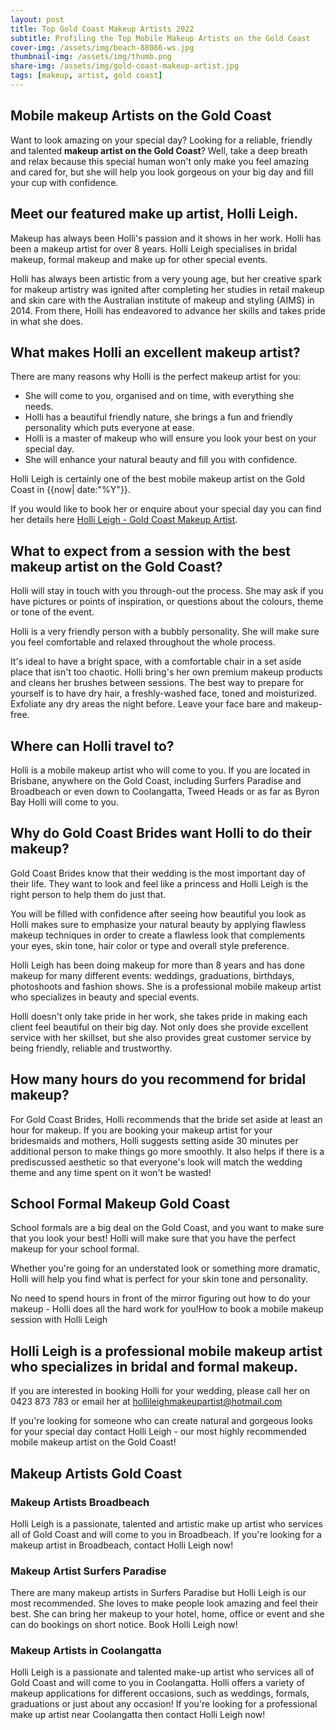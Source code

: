 ```yaml
---
layout: post
title: Top Gold Coast Makeup Artists 2022
subtitle: Profiling the Top Mobile Makeup Artists on the Gold Coast
cover-img: /assets/img/beach-88086-ws.jpg
thumbnail-img: /assets/img/thumb.png
share-img: /assets/img/gold-coast-makeup-artist.jpg
tags: [makeup, artist, gold coast]
---
```

## Mobile makeup Artists on the Gold Coast

Want to look amazing on your special day? Looking for a reliable, friendly and talented **makeup artist on the Gold Coast**? Well, take a deep breath and relax because this special human won't only make you feel amazing and cared for, but she will help you look gorgeous on your big day and fill your cup with confidence.

## Meet our featured make up artist, Holli Leigh.

Makeup has always been Holli's passion and it shows in her work. Holli has been a makeup artist for over 8 years. Holli Leigh specialises in bridal makeup, formal makeup and make up for other special events. 

Holli has always been artistic from a very young age, but her creative spark for makeup artistry was ignited after completing her studies in retail makeup and skin care with the Australian institute of makeup and styling (AIMS) in 2014. From there, Holli has endeavored to advance her skills and takes pride in what she does.

## What makes Holli an excellent makeup artist?

There are many reasons why Holli is the perfect makeup artist for you:

- She will come to you, organised and on time, with everything she needs. 
- Holli has a beautiful friendly nature, she brings a fun and friendly personality which puts everyone at ease. 
- Holli is a master of makeup who will ensure you look your best on your special day. 
- She will enhance your natural beauty and fill you with confidence. 

Holli Leigh is certainly one of the best mobile makeup artist on the Gold Coast in {{now| date:"%Y"}}. 

If you would like to book her or enquire about your special day you can find her details here [Holli Leigh - Gold Coast Makeup Artist](https://www.hollyleigh.com).

## What to expect from a session with the best makeup artist on the Gold Coast?

Holli will stay in touch with you through-out the process. She may ask if you have pictures or points of inspiration, or questions about the colours, theme or tone of the event. 

Holli is a very friendly person with a bubbly personality. She will make sure you feel comfortable and relaxed throughout the whole process.

It's ideal to have a bright space, with a comfortable chair in a set aside place that isn't too chaotic. Holli bring's her own premium makeup products and cleans her brushes between sessions. The best way to prepare for yourself is to have dry hair, a freshly-washed face, toned and moisturized. Exfoliate any dry areas the night before. Leave your face bare and makeup-free.

## Where can Holli travel to? 

Holli is a mobile makeup artist who will come to you. If you are located in Brisbane, anywhere on the Gold Coast, including Surfers Paradise and Broadbeach or even down to Coolangatta, Tweed Heads or as far as Byron Bay Holli will come to you. 

## Why do Gold Coast Brides want Holli to do their makeup?

Gold Coast Brides know that their wedding is the most important day of their life. They want to look and feel like a princess and Holli Leigh is the right person to help them do just that.

You will be filled with confidence after seeing how beautiful you look as Holli makes sure to emphasize your natural beauty by applying flawless makeup techniques in order to create a flawless look that complements your eyes, skin tone, hair color or type and overall style preference.

Holli Leigh has been doing makeup for more than 8 years and has done makeup for many different events: weddings, graduations, birthdays, photoshoots and fashion shows. She is a professional mobile makeup artist who specializes in beauty and special events.

Holli doesn't only take pride in her work, she takes pride in making each client feel beautiful on their big day. Not only does she provide excellent service with her skillset, but she also provides great customer service by being friendly, reliable and trustworthy.

## How many hours do you recommend for bridal makeup?

For Gold Coast Brides, Holli recommends that the bride set aside at least an hour for makeup. If you are booking your makeup artist for your bridesmaids and mothers, Holli suggests setting aside 30 minutes per additional person to make things go more smoothly. It also helps if there is a prediscussed aesthetic so that everyone's look will match the wedding theme and any time spent on it won't be wasted!

## School Formal Makeup Gold Coast

School formals are a big deal on the Gold Coast, and you want to make sure that you look your best! Holli will make sure that you have the perfect makeup for your school formal.

Whether you're going for an understated look or something more dramatic, Holli will help you find what is perfect for your skin tone and personality.

No need to spend hours in front of the mirror figuring out how to do your makeup - Holli does all the hard work for you!How to book a mobile makeup session with Holli Leigh

## Holli Leigh is a professional mobile makeup artist who specializes in bridal and formal makeup.

If you are interested in booking Holli for your wedding, please call her on 0423 873 783 or email her at hollileighmakeupartist@hotmail.com

If you're looking for someone who can create natural and gorgeous looks for your special day contact Holli Leigh - our most highly recommended mobile makeup artist on the Gold Coast!


## Makeup Artists Gold Coast

### Makeup Artists Broadbeach

Holli Leigh is a passionate, talented and artistic make up artist who services all of Gold Coast and will come to you in Broadbeach. If you're looking for a makeup artist in Broadbeach, contact Holli Leigh now!

### Makeup Artist Surfers Paradise

There are many makeup artists in Surfers Paradise but Holli Leigh is our most recommended. She loves to make people look amazing and feel their best. She can bring her makeup to your hotel, home, office or event and she can do bookings on short notice. Book Holli Leigh now!

### Makeup Artists in Coolangatta

Holli Leigh is a passionate and talented make-up artist who services all of Gold Coast and will come to you in Coolangatta. Holli offers a variety of makeup applications for different occasions, such as weddings, formals, graduations or just about any occasion! If you're looking for a professional make up artist near Coolangatta then contact Holli Leigh now!
